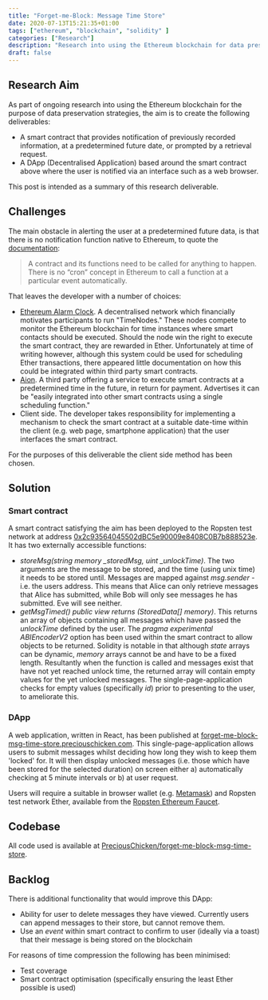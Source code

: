 ```yaml
---
title: "Forget-me-Block: Message Time Store"
date: 2020-07-13T15:21:35+01:00
tags: ["ethereum", "blockchain", "solidity" ]
categories: ["Research"]
description: "Research into using the Ethereum blockchain for data preservation."
draft: false
---
```


## Research Aim

As part of ongoing research into using the Ethereum blockchain for the purpose of data preservation strategies, the aim is to create the following deliverables:

- A smart contract that provides notification of previously recorded information, at a predetermined future date, or prompted by a retrieval request.
- A DApp (Decentralised Application) based around the smart contract above where the user is notified via an interface such as a web browser.

This post is intended as a summary of this research deliverable.

## Challenges

The main obstacle in alerting the user at a predetermined future data, is that there is no notification function native to Ethereum, to quote the [documentation](https://solidity.readthedocs.io/en/v0.6.11/contracts.html#contracts):

> A contract and its functions need to be called for anything to happen. There is no “cron” concept in Ethereum to call a function at a particular event automatically.

That leaves the developer with a number of choices:

- [Ethereum Alarm Clock](https://www.ethereum-alarm-clock.com).  A decentralised network which financially motivates participants to run "TimeNodes." These nodes compete to monitor the Ethereum blockchain for time instances where smart contacts should be executed.  Should the node win the right to execute the smart contract, they are rewarded in Ether.  Unfortunately at time of writing however, although this system could be used for scheduling Ether transactions, there appeared little documentation on how this could be integrated within third party smart contracts.
- [Aion](https://www.aion.ethpantheon.com/).  A third party offering a service to execute smart contracts at a predetermined time in the future, in return for payment.  Advertises it can be "easily integrated into other smart contracts using a single scheduling function."
- Client side.  The developer takes responsibility for implementing a mechanism to check the smart contract at a suitable date-time within the client (e.g. web page, smartphone application) that the user interfaces the smart contract.

For the purposes of this deliverable the client side method has been chosen.

## Solution

### Smart contract

A smart contract satisfying the aim has been deployed to the Ropsten test network at address [0x2c93564045502dBC5e90009e8408C0B7b888523e](https://ropsten.etherscan.io/address/0x2c93564045502dBC5e90009e8408C0B7b888523e).  It has two externally accessible functions:

- *storeMsg(string memory _storedMsg, uint _unlockTime)*.  The two arguments are the message to be stored, and the time (using unix time) it needs to be stored until.  Messages are mapped against *msg.sender* - i.e. the users address.  This means that Alice can only retrieve messages that Alice has submitted, while Bob will only see messages he has submitted.  Eve will see neither. 
- *getMsgTimed() public view returns (StoredData[] memory)*.  This returns an array of objects containing all messages which have passed the *unlockTime* defined by the user.  The *pragma experimental ABIEncoderV2* option has been used within the smart contract to allow objects to be returned.  Solidity is notable in that although *state* arrays can be dynamic, *memory* arrays cannot be and have to be a fixed length.  Resultantly when the function is called and messages exist that have not yet reached unlock time, the returned array will contain empty values for the yet unlocked messages.  The single-page-application checks for empty values (specifically *id*) prior to presenting to the user, to ameliorate this.

### DApp

A web application, written in React, has been published at [forget-me-block-msg-time-store.preciouschicken.com](https://forget-me-block-msg-time-store.preciouschicken.com).  This single-page-application allows users to submit messages whilst deciding how long they wish to keep them 'locked' for.  It will then display unlocked messages (i.e. those which have been stored for the selected duration) on screen either a) automatically checking at 5 minute intervals or b) at user request.

Users will require a suitable in browser wallet (e.g. [Metamask](https://metamask.io)) and Ropsten test network Ether, available from the [Ropsten Ethereum Faucet](https://faucet.ropsten.be).

## Codebase

All code used is available at [PreciousChicken/forget-me-block-msg-time-store](https://github.com/PreciousChicken/forget-me-block-msg-time-store).

## Backlog

There is additional functionality that would improve this DApp:

- Ability for user to delete messages they have viewed.  Currently users can append messages to their store, but cannot remove them.
- Use an *event* within smart contract to confirm to user (ideally via a toast) that their message is being stored on the blockchain

For reasons of time compression the following has been minimised:

- Test coverage
- Smart contract optimisation (specifically ensuring the least Ether possible is used)
